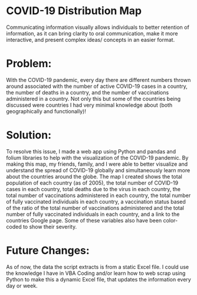 # COVID-19  Distribution Map

Communicating information visually allows individuals to better retention of information, as it can bring clarity to oral communication, make it more interactive, and 
present complex ideas/ concepts in an easier format. 

# Problem: 

With the COVID-19 pandemic, every day there are different numbers thrown around associated with the number of active COVID-19 cases in a country, the number of deaths in 
a country, and the number of vaccinations administered in a country. Not only this but some of the countries being discussed were countries I had very minimal knowledge 
about (both geographically and functionally)!

# Solution: 

To resolve this issue, I made a web app using Python and pandas and folium libraries to help with the visualization of the COVID-19 pandemic. By making this map, my 
friends, family, and I were able to better visualize and understand the spread of COVID-19 globally and simultaneously learn more about the countries around the globe. 
The map I created shows the total population of each country (as of 2005), the total number of COVID-19 cases in each country, total deaths due to the virus in each 
country, the total number of vaccinations administered in each country, the total number of fully vaccinated individuals in each country, a vaccination status based of 
the ratio of the total number of vaccinations administered and the total number of fully vaccinated individuals in each country, and a link to the countries Google page. 
Some of these variables also have been color-coded to show their severity.

# Future Changes:

As of now, the data the script extracts is from a static Excel file. I could use the knowledge I have in VBA Coding and/or learn how to web scrap using Python to make 
this a dynamic Excel file, that updates the information every day or week. 
